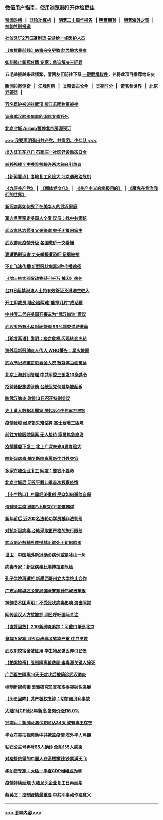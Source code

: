 ### [微信用户指南，使用浏览器打开体验更佳](https://github.com/gfw-breaker/banned-news1/blob/master/indexes/wechat-guide.md?t=0)
#### [禁闻热榜](热点新闻.md?t=0)  &nbsp;&nbsp;|&nbsp;&nbsp; [法轮功真相](https://github.com/gfw-breaker/truth/blob/master/README.md?t=0) &nbsp;&nbsp;|&nbsp;&nbsp; [明慧二十周年报告](https://github.com/gfw-breaker/mh-reports/blob/master/README.md?t=0) &nbsp;&nbsp;|&nbsp;&nbsp;[明慧期刊](https://github.com/gfw-breaker/mh-qikan) &nbsp;&nbsp;|&nbsp;&nbsp; [明慧海外之窗](https://github.com/gfw-breaker/mh-news/blob/master/README.md?t=0) &nbsp;&nbsp;|&nbsp;&nbsp; [神韵特别报道](https://github.com/gfw-breaker/mh-news/blob/master/shenyun.md?t=0)
#### [杜汶泽订2万口罩到货 先派给一线医护人员](../pages/nsc413/n11859214.md?t=02110955) 
#### [【疫情最前线】病毒突变更致命 恐酿大瘟疫](../pages/nsc413/n11859604.md?t=02110955) 
#### [如何遏止新冠疫情 专家：急迫解决三问题](../pages/nsc413/n11859685.md?t=02110955) 
#### 五毛举报越来越频繁，请网友们前往下载 [一键翻墙软件](https://github.com/gfw-breaker/ssr-accounts)，并将此项目推荐给亲友
#### [新闻拍案惊奇](https://github.com/gfw-breaker/banned-news1/blob/master/pages/link4.md) &nbsp;&nbsp;|&nbsp;&nbsp; [江峰时刻](https://github.com/gfw-breaker/banned-news1/blob/master/pages/link4.md) &nbsp;&nbsp;|&nbsp;&nbsp; [文昭谈古论今](https://github.com/gfw-breaker/banned-news1/blob/master/pages/link4.md) &nbsp;&nbsp;|&nbsp;&nbsp; [天亮时分](https://github.com/gfw-breaker/banned-news1/blob/master/pages/link4.md) &nbsp;&nbsp;|&nbsp;&nbsp; [萧茗看世界](https://github.com/gfw-breaker/banned-news1/blob/master/pages/link4.md) &nbsp;&nbsp;|&nbsp;&nbsp; [北京老茶馆](https://github.com/gfw-breaker/banned-news1/blob/master/pages/link4.md) &nbsp;&nbsp;|&nbsp;&nbsp; 
#### [万名医护被派往武汉 传江苏团物资被抢](../pages/nsc413/n11859585.md?t=02110955) 
#### [调查武汉肺炎病毒的国际专家猝死](../pages/nsc413/n11833010.md?t=02110955) 
#### [北京封城 Airbnb暂停北京房源预订](../pages/nsc413/n11859659.md?t=02110955) 
#### [>>> 我要声明退出共产党、共青团、少年队 <<<](https://github.com/begood0513/goodnews/blob/master/quit/letter.md) 
#### [出入证五花八门 石家庄一社区还设动态口令](../pages/nsc413/n11859510.md?t=02110955) 
#### [转移视线？中共军机接连两次绕台引热议](../pages/nsc413/n11859346.md?t=02110955) 
#### [【新闻看点】各地复工风险大 北京遇政治危机](../pages/nsc413/n11859164.md?t=02110955) 
#### [《九评共产党》](https://github.com/begood0513/9ping.md/blob/master/README.md) &nbsp;|&nbsp; [《解体党文化》](../../../../jtdwh.md/blob/master/README.md)  &nbsp;|&nbsp; [《共产主义的终极目的》](../../../../gczydzjmd.md/blob/master/README.md) &nbsp;|&nbsp; [《魔鬼在统治我们的世界》](../../../../mgztzwmdsj.md/blob/master/README.md) 
#### [新冠病毒如何毁了在美华人的武汉家庭](../pages/nsc413/n11859524.md?t=02110955) 
#### [军方黑客窃走美国人个资 议员：找中共索赔](../pages/nsc413/n11859371.md?t=02110955) 
#### [武汉车队志愿者父亲染病 束手无策困家中](../pages/nsc413/n11859117.md?t=02110955) 
#### [武汉肺炎疫情升级 各国撤侨一文看懂](../pages/nsc413/n11859313.md?t=02110955) 
#### [妻遭酷刑迫害 丈夫举报遭恐吓 证据被抢](../pages/nsc413/n11858478.md?t=02110955) 
#### [不止飞沫传播 新型冠状病毒3种传播途径](../pages/nsc413/n11859060.md?t=02110955) 
#### [《院士售实验室动物获利千万 被囚》热传](../pages/nsc413/n11859316.md?t=02110955) 
#### [台11日起禁港澳人士持有效签证及港澳生进入](../pages/nsc413/n11858423.md?t=02110955) 
#### [开工即裁员 陆企陷两难“能撑几时”成话题](../pages/nsc413/n11859127.md?t=02110955) 
#### [中共官二代在美国开豪车为“武汉加油”惹议](../pages/nsc413/n11859039.md?t=02110955) 
#### [武汉对所有小区封闭管理 99%排查说法遭轰](../pages/nsc413/n11859264.md?t=02110955) 
#### [【珍言真语】黎明：疫症危机 闪现转变火花](../pages/nsc413/n11859199.md?t=02110955) 
#### [海外现新冠肺炎人传人 WHO警告：星火燎原](../pages/nsc413/n11859252.md?t=02110955) 
#### [武汉书记称重症患者全入院 被媒体当面揭穿](../pages/nsc413/n11859218.md?t=02110955) 
#### [北京上海封闭管理 中共军委三部发13条禁令](../pages/nsc413/n11859098.md?t=02110955) 
#### [招待陆配旅游涉贿 台统促党何建华被起诉](../pages/nsc413/n11858696.md?t=02110955) 
#### [防武汉肺炎 欧盟13日召开特别会议](../pages/nsc413/n11859088.md?t=02110955) 
#### [史上最大数据泄露案 美起诉4中共军方黑客](../pages/nsc413/n11859115.md?t=02110955) 
#### [疫情险峻 经济损失难估算 富士康曝三困境](../pages/nsc413/n11859120.md?t=02110955) 
#### [前往方舱医院隔离 无人接待 家属焦急崩溃](../pages/nsc413/n11859068.md?t=02110955) 
#### [疫情肆虐下复工 北上广深未来4周考验大](../pages/nsc413/n11859066.md?t=02110955) 
#### [防新冠病毒 俄罗斯隔离履新中共外交官](../pages/nsc413/n11859079.md?t=02110955) 
#### [多家在陆企业复工 网友：要钱不要命](../pages/nsc413/n11858646.md?t=02110955) 
#### [北京封城后 习近平戴口罩首次视察疫情](../pages/nsc413/n11858828.md?t=02110955) 
#### [【十字路口】中国经济重创 民众如何避险自保](../pages/nsc413/n11857098.md?t=02110955) 
#### [请辞党主席 德国“小默克尔”投震撼弹](../pages/nsc413/n11858583.md?t=02110955) 
#### [新年前后 近200名法轮功学员被非法判刑](../pages/nsc413/n11855720.md?t=02110955) 
#### [对抗新冠病毒 台韩采取更严格的旅行限制](../pages/nsc413/n11858936.md?t=02110955) 
#### [武汉同济移植科教授林正斌死于新冠肺炎](../pages/nsc413/n11858844.md?t=02110955) 
#### [世卫：中国境外新冠确诊病例或是冰山一角](../pages/nsc413/n11858781.md?t=02110955) 
#### [病毒专家：新冠病毒比埃博拉更危险](../pages/nsc413/n11858572.md?t=02110955) 
#### [孔子学院再遭拒 新墨西哥州立大学终止合作](../pages/nsc413/n11858661.md?t=02110955) 
#### [广东汕尾城区公安局国保警察钟伟成被举报](../pages/nsc413/n11854172.md?t=02110955) 
#### [神韵艺术团声明：不受冠状病毒影响 演出照常](../pages/nsc413/n11858801.md?t=02110955) 
#### [网传武汉人方斌被抓 网民呼吁国际关注](../pages/nsc413/n11858666.md?t=02110955) 
#### [【直播回放】2.10新肺炎追踪：习戴口罩巡北京](../pages/nsc413/n11858548.md?t=02110955) 
#### [曾摆万家宴 武汉百步亭区感染严重 住户求救](../pages/nsc413/n11858547.md?t=02110955) 
#### [武汉职校宿舍被征用 学生物品遭丢弃引民愤](../pages/nsc413/n11858221.md?t=02110955) 
#### [【拍案惊奇】强制隔离酿悲剧 查毒源关键人猝死](../pages/nsc413/n11857100.md?t=02110955) 
#### [广西医生隔离16天无症状后被确诊武汉肺炎](../pages/nsc413/n11858448.md?t=02110955) 
#### [控制新冠病毒 澳洲研究员宣布取得突破性进展](../pages/nsc413/n11858505.md?t=02110955) 
#### [【历史回眸】共产极权丧钟：切尔诺贝利事故](../pages/nsc413/n11856340.md?t=02110955) 
#### [大陆1月CPI创8年新高 猪肉价涨116.0%](../pages/nsc413/n11858036.md?t=02110955) 
#### [钟南山：新肺炎潜伏期可达24天 或有毒王存在](../pages/nsc413/n11858104.md?t=02110955) 
#### [华女在美拍视频助中共掩盖疫情 海外华人骂翻](../pages/nsc413/n11857407.md?t=02110955) 
#### [钻石公主号再增65人确诊 全船135人感染](../pages/nsc413/n11857366.md?t=02110955) 
#### [对疫情绝望的中国人在高楼撒钱 钞票满天飞](../pages/nsc413/n11858110.md?t=02110955) 
#### [华尔街专家：大陆一季度GDP增幅或为零](../pages/nsc413/n11857352.md?t=02110955) 
#### [疫情持续延烧 大陆龙头企业复工日再延期](../pages/nsc413/n11857327.md?t=02110955) 
#### [蔡英文：控制疫情最重要 中共军事动作没意义](../pages/nsc413/n11857748.md?t=02110955) 

----
#### [ >>> 更早内容 <<< ](../indexes/nsc413-earlier.md)
